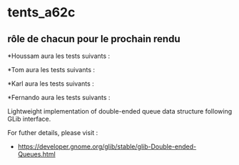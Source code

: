 # tents_a62c

## rôle de chacun pour le prochain rendu

*Houssam aura les tests suivants :

*Tom aura les tests suivants :

*Karl aura les tests suivants :

*Fernando aura les tests suivants :



Lightweight implementation of double-ended queue data structure following GLib interface.

For futher details, please visit :
 * https://developer.gnome.org/glib/stable/glib-Double-ended-Queues.html
